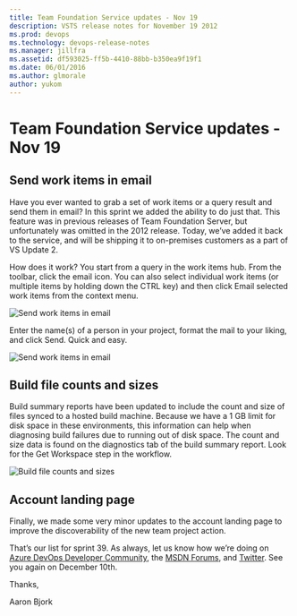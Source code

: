 ```yaml
---
title: Team Foundation Service updates - Nov 19
description: VSTS release notes for November 19 2012
ms.prod: devops
ms.technology: devops-release-notes
ms.manager: jillfra
ms.assetid: df593025-ff5b-4410-88bb-b350ea9f19f1
ms.date: 06/01/2016
ms.author: glmorale
author: yukom
---
```


# Team Foundation Service updates - Nov 19

## Send work items in email

Have you ever wanted to grab a set of work items or a query result and send them in email? In this sprint we added the ability to do just that. This feature was in previous releases of Team Foundation Server, but unfortunately was omitted in the 2012 release. Today, we’ve added it back to the service, and will be shipping it to on-premises customers as a part of VS Update 2.

How does it work? You start from a query in the work items hub. From the toolbar, click the email icon. You can also select individual work items (or multiple items by holding down the CTRL key) and then click Email selected work items from the context menu.

![Send work items in email](_img/11_19_01.png)

Enter the name(s) of a person in your project, format the mail to your liking, and click Send. Quick and easy.

![Send work items in email](_img/11_19_02.png)

## Build file counts and sizes

Build summary reports have been updated to include the count and size of files synced to a hosted build machine. Because we have a 1 GB limit for disk space in these environments, this information can help when diagnosing build failures due to running out of disk space. The count and size data is found on the diagnostics tab of the build summary report. Look for the Get Workspace step in the workflow.

![Build file counts and sizes](_img/11_19_03.png)

## Account landing page

Finally, we made some very minor updates to the account landing page to improve the discoverability of the new team project action.

That’s our list for sprint 39. As always, let us know how we’re doing on [Azure DevOps Developer Community](https://developercommunity.visualstudio.com/spaces/21/index.html), the [MSDN Forums](https://social.msdn.microsoft.com/Forums/TFService/threads), and [Twitter](https://twitter.com/search?q=%23tfservice). See you again on December 10th.

Thanks,

Aaron Bjork
